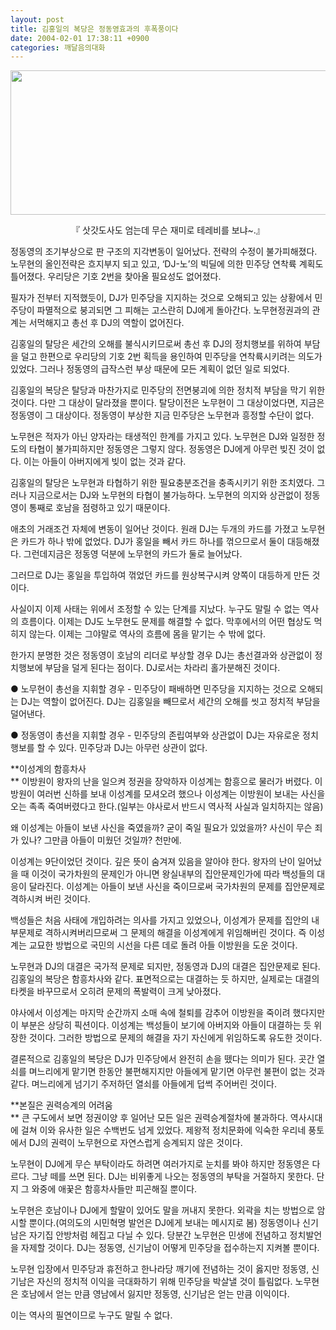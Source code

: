 ```yaml
---
layout: post
title: 김홍일의 복당은 정동영효과의 후폭풍이다
date: 2004-02-01 17:38:11 +0900
categories: 깨달음의대화
---
```

<p align="center">
  <img src="http://drkimz.com/technote/board/KDR/upimg/1075538685.jpg" width="549" height="231" border="0" />
</p>

<p align="center">
  『 삿갓도사도 엄는데 무슨 재미로 테레비를 보냐~.』
</p>

정동영의 조기부상으로 판 구조의 지각변동이 일어났다. 전략의 수정이 불가피해졌다. 노무현의 올인전략은 흐지부지 되고 있고, ‘DJ-노’의 빅딜에 의한 민주당 연착륙 계획도 틀어졌다. 우리당은 기호 2번을 찾아올 필요성도 없어졌다.

필자가 전부터 지적했듯이, DJ가 민주당을 지지하는 것으로 오해되고 있는 상황에서 민주당이 파멸적으로 붕괴되면 그 피해는 고스란히 DJ에게 돌아간다. 노무현정권과의 관계는 서먹해지고 총선 후 DJ의 역할이 없어진다. 

김홍일의 탈당은 세간의 오해를 불식시키므로써 총선 후 DJ의 정치행보를 위하여 부담을 덜고 한편으로 우리당의 기호 2번 획득을 용인하여 민주당을 연착륙시키려는 의도가 있었다. 그러나 정동영의 급작스런 부상 때문에 모든 계획이 없던 일로 되었다.

김홍일의 복당은 탈당과 마찬가지로 민주당의 전면붕괴에 의한 정치적 부담을 막기 위한 것이다. 다만 그 대상이 달라졌을 뿐이다. 탈당이전은 노무현이 그 대상이었다면, 지금은 정동영이 그 대상이다. 정동영이 부상한 지금 민주당은 노무현과 흥정할 수단이 없다. 

노무현은 적자가 아닌 양자라는 태생적인 한계를 가지고 있다. 노무현은 DJ와 일정한 정도의 타협이 불가피하지만 정동영은 그렇지 않다. 정동영은 DJ에게 아무런 빚진 것이 없다. 이는 아들이 아버지에게 빚이 없는 것과 같다. 

김홍일의 탈당은 노무현과 타협하기 위한 필요충분조건을 충족시키기 위한 조치였다. 그러나 지금으로서는 DJ와 노무현의 타협이 불가능하다. 노무현의 의지와 상관없이 정동영이 통째로 호남을 점령하고 있기 때문이다. 

애초의 거래조건 자체에 변동이 일어난 것이다. 원래 DJ는 두개의 카드를 가졌고 노무현은 카드가 하나 밖에 없었다. DJ가 홍일을 빼서 카드 하나를 꺾으므로서 둘이 대등해졌다. 그런데지금은 정동영 덕분에 노무현의 카드가 둘로 늘어났다. 

그러므로 DJ는 홍일을 투입하여 꺾었던 카드를 원상복구시켜 양쪽이 대등하게 만든 것이다. 

사실이지 이제 사태는 위에서 조정할 수 있는 단계를 지났다. 누구도 말릴 수 없는 역사의 흐름이다. 이제는 DJ도 노무현도 문제를 해결할 수 없다. 막후에서의 어떤 협상도 먹히지 않는다. 이제는 그야말로 역사의 흐름에 몸을 맡기는 수 밖에 없다. 

한가지 분명한 것은 정동영이 호남의 리더로 부상할 경우 DJ는 총선결과와 상관없이 정치행보에 부담을 덜게 된다는 점이다. DJ로서는 차라리 홀가분해진 것이다. 

● 노무현이 총선을 지휘할 경우 - 민주당이 패배하면 민주당을 지지하는 것으로 오해되는 DJ는 역할이 없어진다. DJ는 김홍일을 빼므로서 세간의 오해를 씻고 정치적 부담을 덜어낸다. 

● 정동영이 총선을 지휘할 경우 - 민주당의 존립여부와 상관없이 DJ는 자유로운 정치행보를 할 수 있다. 민주당과 DJ는 아무런 상관이 없다. 

**이성계의 함흥차사  
** 이방원이 왕자의 난을 일으켜 정권을 장악하자 이성계는 함흥으로 물러가 버렸다. 이방원이 여러번 신하를 보내 이성계를 모셔오려 했으나 이성계는 이방원이 보내는 사신을 오는 족족 죽여버렸다고 한다.(일부는 야사로서 반드시 역사적 사실과 일치하지는 않음) 

왜 이성계는 아들이 보낸 사신을 죽였을까? 굳이 죽일 필요가 있었을까? 사신이 무슨 죄가 있나? 그만큼 아들이 미웠던 것일까? 천만에.

이성계는 9단이었던 것이다. 깊은 뜻이 숨겨져 있음을 알아야 한다. 왕자의 난이 일어났을 때 이것이 국가차원의 문제인가 아니면 왕실내부의 집안문제인가에 따라 백성들의 대응이 달라진다. 이성계는 아들이 보낸 사신을 죽이므로써 국가차원의 문제를 집안문제로 격하시켜 버린 것이다.

백성들은 처음 사태에 개입하려는 의사를 가지고 있었으나, 이성계가 문제를 집안의 내부문제로 격하시켜버리므로써 그 문제의 해결을 이성계에게 위임해버린 것이다. 즉 이성계는 교묘한 방법으로 국민의 시선을 다른 데로 돌려 아들 이방원을 도운 것이다. 

노무현과 DJ의 대결은 국가적 문제로 되지만, 정동영과 DJ의 대결은 집안문제로 된다. 김홍일의 복당은 함흥차사와 같다. 표면적으로는 대결하는 듯 하지만, 실제로는 대결의 타켓을 바꾸므로서 오히려 문제의 폭발력이 크게 낮아졌다. 

야사에서 이성계는 마지막 순간까지 소매 속에 철퇴를 감추어 이방원을 죽이려 했다지만 이 부분은 상당히 픽션이다. 이성계는 백성들이 보기에 아버지와 아들이 대결하는 듯 위장한 것이다. 그러한 방법으로 문제의 해결을 자기 자신에게 위임하도록 유도한 것이다. 

결론적으로 김홍일의 복당은 DJ가 민주당에서 완전히 손을 뗐다는 의미가 된다. 곳간 열쇠를 며느리에게 맡기면 한동안 불편해지지만 아들에게 맡기면 아무런 불편이 없는 것과 같다. 며느리에게 넘기기 주저하던 열쇠를 아들에게 덥썩 주어버린 것이다.

**본질은 권력승계의 어려움  
** 큰 구도에서 보면 정권이양 후 일어난 모든 일은 권력승계절차에 불과하다. 역사시대에 걸쳐 이와 유사한 일은 수백번도 넘게 있었다. 제왕적 정치문화에 익숙한 우리네 풍토에서 DJ의 권력이 노무현으로 자연스럽게 승계되지 않은 것이다. 

노무현이 DJ에게 무슨 부탁이라도 하려면 여러가지로 눈치를 봐야 하지만 정동영은 다르다. 그냥 떼를 쓰면 된다. DJ는 비위좋게 나오는 정동영의 부탁을 거절하지 못한다. 단지 그 와중에 애꿎은 함흥차사들만 피곤해질 뿐이다. 

노무현은 호남이나 DJ에게 할말이 있어도 말을 꺼내지 못한다. 외곽을 치는 방법으로 암시할 뿐이다.(여의도의 시민혁명 발언은 DJ에게 보내는 메시지로 봄) 정동영이나 신기남은 자기집 안방처럼 헤집고 다닐 수 있다. 당분간 노무현은 민생에 전념하고 정치발언을 자제할 것이다. DJ는 정동영, 신기남이 어떻게 민주당을 접수하는지 지켜볼 뿐이다.

노무현 입장에서 민주당과 휴전하고 한나라당 깨기에 전념하는 것이 옳지만 정동영, 신기남은 자신의 정치적 이익을 극대화하기 위해 민주당을 박살낼 것이 틀림없다. 노무현은 호남에서 얻는 만큼 영남에서 잃지만 정동영, 신기남은 얻는 만큼 이익이다. 

이는 역사의 필연이므로 누구도 말릴 수 없다.